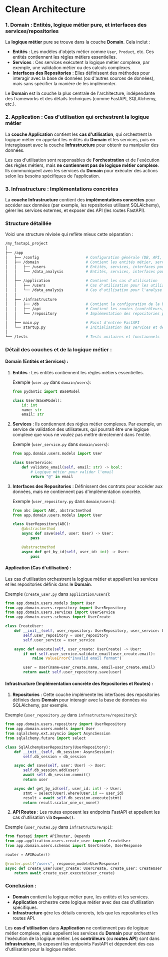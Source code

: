 # Clean Architecture

### 1. **Domain** : Entités, logique métier pure, et interfaces des services/repositories

La **logique métier** pure se trouve dans la couche **Domain**. Cela inclut :

- **Entités** : Les modèles d'objets métier comme `User`, `Product`, etc. Ces entités contiennent les règles métiers essentielles.
- **Services** : Ces services exécutent la logique métier complexe, par exemple, une validation métier ou des calculs complexes.
- **Interfaces des Repositories** : Elles définissent des méthodes pour interagir avec la base de données (ou d'autres sources de données), mais sans spécifier la manière de les implémenter.

Le **Domain** est la couche la plus centrale de l'architecture, indépendante des frameworks et des détails techniques (comme FastAPI, SQLAlchemy, etc.).

### 2. **Application** : Cas d'utilisation qui orchestrent la logique métier

La **couche Application** contient les **cas d'utilisation**, qui orchestrent la logique métier en appelant les entités du **Domain** et les services, puis en interagissant avec la couche **Infrastructure** pour obtenir ou manipuler des données.

Les cas d'utilisation sont responsables de **l'orchestration** et de l'exécution des règles métiers, mais **ne contiennent pas de logique métier complexe**. Ils communiquent avec les services du **Domain** pour exécuter des actions selon les besoins spécifiques de l'application.

### 3. **Infrastructure** : Implémentations concrètes

La **couche Infrastructure** contient des **implémentations concrètes** pour accéder aux données (par exemple, les repositories utilisant SQLAlchemy), gérer les services externes, et exposer des API (les routes FastAPI).

### Structure détaillée

Voici une structure révisée qui reflète mieux cette séparation :

```bash
/my_fastapi_project
│
├── /app
│   ├── /config                     # Configuration générale (DB, API, etc.)
│   ├── /domain                     # Contient les entités métier, services, et interfaces
│   │   ├── /users                  # Entités, services, interfaces pour les utilisateurs
│   │   └── /data_analysis          # Entités, services, interfaces pour l'analyse de données
│   │
│   ├── /application                # Contient les cas d'utilisation
│   │   ├── /users                  # Cas d'utilisation pour les utilisateurs
│   │   └── /data_analysis          # Cas d'utilisation pour l'analyse des données
│   │
│   ├── /infrastructure
│   │   ├── /db                     # Contient la configuration de la base de données (SQLAlchemy)
│   │   ├── /api                    # Contient les routes (contrôleurs)
│   │   └── /repository             # Implémentation des repositories pour interagir avec la base de données
│   │
│   ├── main.py                     # Point d'entrée FastAPI
│   └── startup.py                  # Initialisation des services et dépendances
│
└── /tests                          # Tests unitaires et fonctionnels
```

### **Détail des couches et de la logique métier** :

#### **Domain** (Entités et Services) :

1. **Entités** : Les entités contiennent les règles métiers essentielles.
   
   Exemple (`user.py` dans `domain/users`):

   ```python
   from pydantic import BaseModel

   class User(BaseModel):
       id: int
       name: str
       email: str
   ```

2. **Services** : Ils contiennent des règles métier complexes. Par exemple, un service de validation des utilisateurs, qui pourrait être une logique complexe que vous ne voulez pas mettre directement dans l'entité.

   Exemple (`user_service.py` dans `domain/users`):

   ```python
   from app.domain.users.models import User

   class UserService:
       def validate_email(self, email: str) -> bool:
           # Logique métier pour valider l'email
           return "@" in email
   ```

3. **Interfaces des Repositories** : Définissent des contrats pour accéder aux données, mais ne contiennent pas d'implémentation concrète.

   Exemple (`user_repository.py` dans `domain/users`):

   ```python
   from abc import ABC, abstractmethod
   from app.domain.users.models import User

   class UserRepository(ABC):
       @abstractmethod
       async def save(self, user: User) -> User:
           pass

       @abstractmethod
       async def get_by_id(self, user_id: int) -> User:
           pass
   ```

#### **Application** (Cas d'utilisation) :

Les cas d'utilisation orchestrent la logique métier et appellent les services et les repositories définis dans le **Domain**.

Exemple (`create_user.py` dans `application/users`):

```python
from app.domain.users.models import User
from app.domain.users.repository import UserRepository
from app.domain.users.services import UserService
from app.domain.users.schemas import UserCreate

class CreateUser:
    def __init__(self, user_repository: UserRepository, user_service: UserService):
        self.user_repository = user_repository
        self.user_service = user_service

    async def execute(self, user_create: UserCreate) -> User:
        if not self.user_service.validate_email(user_create.email):
            raise ValueError("Invalid email format")

        user = User(name=user_create.name, email=user_create.email)
        return await self.user_repository.save(user)
```

#### **Infrastructure** (Implémentation concrète des Repositories et Routes) :

1. **Repositories** : Cette couche implémente les interfaces des repositories définies dans **Domain** pour interagir avec la base de données via SQLAlchemy, par exemple.

Exemple (`user_repository.py` dans `infrastructure/repository`):

```python
from app.domain.users.repository import UserRepository
from app.domain.users.models import User
from sqlalchemy.ext.asyncio import AsyncSession
from sqlalchemy.future import select

class SqlAlchemyUserRepository(UserRepository):
    def __init__(self, db_session: AsyncSession):
        self.db_session = db_session

    async def save(self, user: User) -> User:
        self.db_session.add(user)
        await self.db_session.commit()
        return user

    async def get_by_id(self, user_id: int) -> User:
        stmt = select(User).where(User.id == user_id)
        result = await self.db_session.execute(stmt)
        return result.scalar_one_or_none()
```

2. **API Routes** : Les routes exposent les endpoints FastAPI et appellent les cas d'utilisation via **`Depends()`**.

Exemple (`user_routes.py` dans `infrastructure/api`):

```python
from fastapi import APIRouter, Depends
from app.application.users.create_user import CreateUser
from app.domain.users.schemas import UserCreate, UserResponse

router = APIRouter()

@router.post("/users", response_model=UserResponse)
async def create_user(user_create: UserCreate, create_user: CreateUser = Depends()):
    return await create_user.execute(user_create)
```

### Conclusion :

- **Domain** contient la logique métier pure, les entités et les services.
- **Application** orchestre cette logique métier avec des cas d'utilisation spécifiques.
- **Infrastructure** gère les détails concrets, tels que les repositories et les routes API.

Les **cas d'utilisation** dans **Application** ne contiennent pas de logique métier complexe, mais appellent les services du **Domain** pour orchestrer l'exécution de la logique métier. Les **contrôleurs** (ou **routes API**) sont dans **Infrastructure**, ils exposent les endpoints FastAPI et dépendent des cas d'utilisation pour la logique métier.